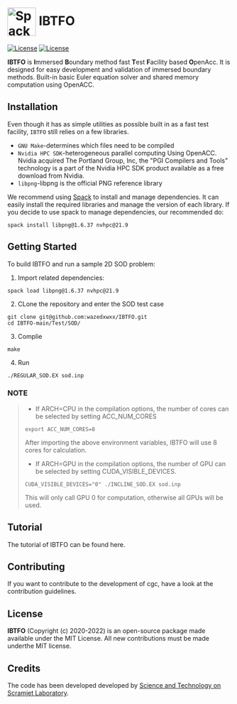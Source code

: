 # <img src="https://github.com/wazedxwxx/IBTFO/blob/main/Share/Logo/logo.svg" width="64" valign="middle" alt="Spack"/> IBTFO 
[![License](https://img.shields.io/badge/github-repo-000.svg?logo=github&labelColor=gray&color=blue)](https://github.com/wazedxwxx/IBTFO/)
[![License](https://img.shields.io/github/license/wazedxwxx/IBTFO)](https://opensource.org/licenses/MIT)

**IBTFO** is **I**mmersed **B**oundary method fast **T**est **F**acility based **O**penAcc. It is designed for easy development and validation of immersed boundary methods. Built-in basic Euler equation solver and shared memory computation using OpenACC.

## Installation
Even though it has as simple utilities as possible built in as a fast test facility, `IBTFO` still relies on a few libraries.
+ `GNU Make`-determines which files need to be compiled
+ `Nvidia HPC SDK`-heterogeneous parallel computing Using OpenACC. Nvidia acquired The Portland Group, Inc, the "PGI Compilers and Tools" technology is a part of the Nvidia HPC SDK product available as a free download from Nvidia. 
+ `libpng`-libpng is the official PNG reference library

We recommend using [Spack](https://github.com/spack/spack)  to install and manage dependencies. It can easily install the required libraries and manage the version of each library.
If you decide to use spack to manage dependencies, our recommended do:
```
spack install libpng@1.6.37 nvhpc@21.9
```
## Getting Started
To build IBTFO and run a sample 2D SOD problem:
1. Import related dependencies:
```
spack load libpng@1.6.37 nvhpc@21.9
```
2. CLone the repository and enter the SOD test case
```
git clone git@github.com:wazedxwxx/IBTFO.git
cd IBTFO-main/Test/SOD/
```
3. Complie
```
make
```
4. Run
```
./REGULAR_SOD.EX sod.inp
```

### NOTE
>+  If ARCH=CPU in the compilation options, the number of cores can be selected by setting ACC_NUM_CORES
>```
>export ACC_NUM_CORES=8 
>```
>After importing the above environment variables, IBTFO will use 8 cores for calculation.
>+  If ARCH=GPU in the compilation options, the number of GPU can be selected by setting CUDA_VISIBLE_DEVICES. 
>```
> CUDA_VISIBLE_DEVICES="0" ./INCLINE_SOD.EX sod.inp 
>```
>This will only call GPU 0 for computation, otherwise all GPUs will be used.

## Tutorial
The tutorial of IBTFO can be found here.


## Contributing
If you want to contribute to the development of cgc, have a look at the contribution guidelines.

## License
**IBTFO** (Copyright (c) 2020-2022) is an open-source package made available under the MIT License.
All new contributions must be made underthe MIT license.

## Credits
The code has been developed developed by [Science and Technology on Scramjet Laboratory](https://english.nudt.edu.cn).
